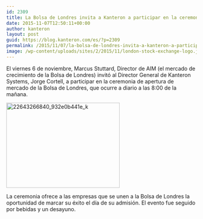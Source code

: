 ```yaml
---
id: 2309
title: La Bolsa de Londres invita a Kanteron a participar en la ceremonia de apertura de mercado
date: 2015-11-07T12:50:11+00:00
author: kanteron
layout: post
guid: https://blog.kanteron.com/es/?p=2309
permalink: /2015/11/07/la-bolsa-de-londres-invita-a-kanteron-a-participar-en-la-ceremonia-de-apertura-de-mercado/
image: /wp-content/uploads/sites/2/2015/11/london-stock-exchange-logo.jpg
---
```

El viernes 6 de noviembre, Marcus Stuttard, Director de AIM (el mercado de crecimiento de la Bolsa de Londres) invitó al Director General de Kanteron Systems, Jorge Cortell, a participar en la ceremonia de apertura de mercado de la Bolsa de Londres, que ocurre a diario a las 8:00 de la mañana.

[<img class="aligncenter size-medium wp-image-2305" src="https://blog.kanteron.com/wp-content/uploads/2015/11/22643266840_932e0b441e_k-300x225.jpg" alt="22643266840_932e0b441e_k" width="300" height="225" />](https://blog.kanteron.com/wp-content/uploads/2015/11/22643266840_932e0b441e_k.jpg)

La ceremonia ofrece a las empresas que se unen a la Bolsa de Londres la oportunidad de marcar su éxito el día de su admisión. El evento fue seguido por bebidas y un desayuno.

&nbsp;